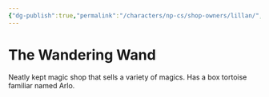 ```yaml
---
{"dg-publish":true,"permalink":"/characters/np-cs/shop-owners/lillan/","created":"2025-01-28T15:37:43.580-08:00","updated":"2025-01-29T20:51:21.000-08:00"}
---
```


# The Wandering Wand

Neatly kept magic shop that sells a variety of magics. Has a box tortoise familiar named Arlo.
